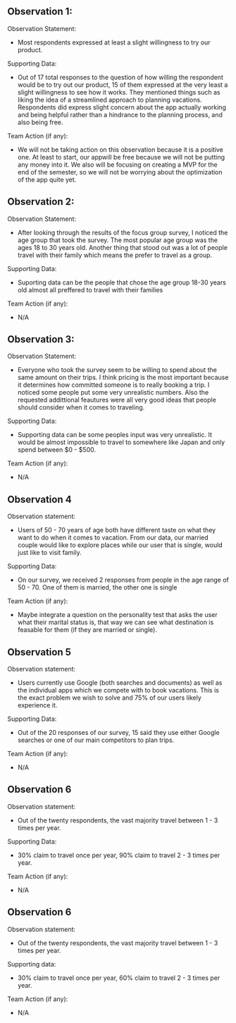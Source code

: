## Observation 1:
Observation Statement:
- Most respondents expressed at least a slight willingness to try our product.

Supporting Data:
- Out of 17 total responses to the question of how willing the respondent would be to try out our product, 15 of them expressed at the very least a slight willingness to see how it works. They mentioned things such as liking the idea of a streamlined approach to planning vacations. Respondents did express slight concern about the app actually working and being helpful rather than a hindrance to the planning 
process, and also being free.

Team Action (if any):
- We will not be taking action on this observation because it is a positive one. At least to start, our appwill be free because we will not be putting any money into it. We also will be focusing on creating a MVP for the end of the semester, so we will not be worrying about the optimization of the app quite yet.

## Observation 2: 
Observation Statement:
- After looking through the results of the focus group survey, I noticed the age group  that took the survey. The most popular age group was the ages 18 to 30 years old. Another thing that stood out was a lot of people travel with their family which means the prefer to travel as a group.

Supporting Data:
- Suporting data can be the people that chose the age group 18-30 years old almost all preffered to travel with their families

Team Action (if any):
- N/A

## Observation 3:
Observation Statement:
- Everyone who took the survey seem to be willing to spend about the same amount on their trips. I think pricing is the most important because it determines how committed someone is to really booking a trip. I noticed some people put some very unrealistic numbers. Also the requested addittional feautures were all very good ideas that people should consider when it comes to traveling.

Supporting Data:
- Supporting data can be some peoples input was very unrealistic. It would be almost impossible to travel to somewhere like Japan and only spend between $0 - $500. 

Team Action (if any):
- N/A

## Observation 4 
Observation statement: 
- Users of 50 - 70 years of age both have different taste on what they want to do when it comes to vacation. From our data, our married couple would like to explore places while our user that is single, would just like to visit family.

Supporting Data: 
- On our survey, we received 2 responses from people in the age range of 50 - 70. One of them is married, the other one is single

Team Action (if any): 
- Maybe integrate a question on the personality test that asks the user what their marital status is, that way we can see what destination is feasable for them (if they are married or single).

## Observation 5
Observation statement: 
- Users currently use Google (both searches and documents) as well as the individual apps which we compete with to book vacations. This is the exact problem we wish to solve and 75% of our users likely experience it. 

Supporting Data: 
- Out of the 20 responses of our survey, 15 said they use either Google searches or one of our main competitors to plan trips.

Team Action (if any): 
- N/A

## Observation 6
Observation statement:
- Out of the twenty respondents, the vast majority travel between 1 - 3 times per year.

Supporting Data:
- 30% claim to travel once per year, 90% claim to travel 2 - 3 times per year.

Team Action (if any):
- N/A

## Observation 6
Observation statement: 
- Out of the twenty respondents, the vast majority travel between 1 - 3 times per year.

Supporting data: 
- 30% claim to travel once per year, 60% claim to travel 2 - 3 times per year.

Team Action (if any): 
- N/A

